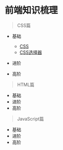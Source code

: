 # 前端知识梳理

> CSS篇

 * 基础
   - [CSS](/CSS/basics.md#CSS)
   - [CSS选择器](/CSS/basics.md#CSS选择器)
   
 * 进阶
 * 高阶 
    
> HTML篇

 * 基础
 * 进阶
 * 高阶

> JavaScript篇
 
 * 基础
 * 进阶
 * 高阶